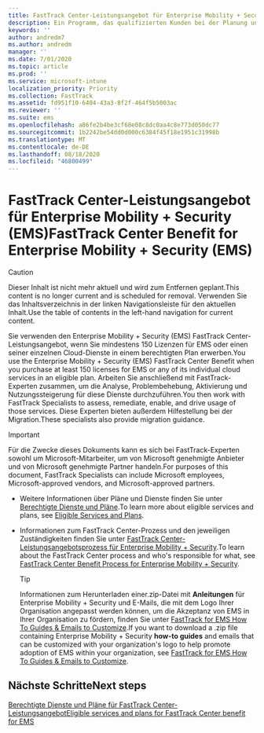```yaml
---
title: FastTrack Center-Leistungsangebot für Enterprise Mobility + Security (EMS)
description: Ein Programm, das qualifizierten Kunden bei der Planung und Bereitstellung von Intune und Azure Active Directory Premium hilft
keywords: ''
author: andredm7
ms.author: andredm
manager: ''
ms.date: 7/01/2020
ms.topic: article
ms.prod: ''
ms.service: microsoft-intune
localization_priority: Priority
ms.collection: FastTrack
ms.assetid: fd951f10-6404-43a3-8f2f-464f5b5003ac
ms.reviewer: ''
ms.suite: ems
ms.openlocfilehash: a86fe2b4be3cf68e08c8dc0aa4c8e773d050dc77
ms.sourcegitcommit: 1b2242be54dd0d000c6384f45f18e1951c31998b
ms.translationtype: MT
ms.contentlocale: de-DE
ms.lasthandoff: 08/18/2020
ms.locfileid: "46800499"
---
```

# <a name="fasttrack-center-benefit-for-enterprise-mobility--security-ems"></a><span data-ttu-id="792a2-103">FastTrack Center-Leistungsangebot für Enterprise Mobility + Security (EMS)</span><span class="sxs-lookup"><span data-stu-id="792a2-103">FastTrack Center Benefit for Enterprise Mobility + Security (EMS)</span></span>

> [!CAUTION]
> <span data-ttu-id="792a2-104">Dieser Inhalt ist nicht mehr aktuell und wird zum Entfernen geplant.</span><span class="sxs-lookup"><span data-stu-id="792a2-104">This content is no longer current and is scheduled for removal.</span></span> <span data-ttu-id="792a2-105">Verwenden Sie das Inhaltsverzeichnis in der linken Navigationsleiste für den aktuellen Inhalt.</span><span class="sxs-lookup"><span data-stu-id="792a2-105">Use the table of contents in the left-hand navigation for current content.</span></span>


<span data-ttu-id="792a2-106">Sie verwenden den Enterprise Mobility + Security (EMS) FastTrack Center-Leistungsangebot, wenn Sie mindestens 150 Lizenzen für EMS oder einen seiner einzelnen Cloud-Dienste in einem berechtigten Plan erwerben.</span><span class="sxs-lookup"><span data-stu-id="792a2-106">You use the Enterprise Mobility + Security (EMS) FastTrack Center Benefit when you purchase at least 150 licenses for EMS or any of its individual cloud services in an eligible plan.</span></span> <span data-ttu-id="792a2-107">Arbeiten Sie anschließend mit FastTrack-Experten zusammen, um die Analyse, Problembehebung, Aktivierung und Nutzungssteigerung für diese Dienste durchzuführen.</span><span class="sxs-lookup"><span data-stu-id="792a2-107">You then work with FastTrack Specialists to assess, remediate, enable, and drive usage of those services.</span></span> <span data-ttu-id="792a2-108">Diese Experten bieten außerdem Hilfestellung bei der Migration.</span><span class="sxs-lookup"><span data-stu-id="792a2-108">These specialists also provide migration guidance.</span></span> 

> [!IMPORTANT]
> <span data-ttu-id="792a2-109">Für die Zwecke dieses Dokuments kann es sich bei FastTrack-Experten sowohl um Microsoft-Mitarbeiter, um von Microsoft genehmigte Anbieter und von Microsoft genehmigte Partner handeln.</span><span class="sxs-lookup"><span data-stu-id="792a2-109">For purposes of this document, FastTrack Specialists can include Microsoft employees, Microsoft-approved vendors, and Microsoft-approved partners.</span></span>

- <span data-ttu-id="792a2-110">Weitere Informationen über Pläne und Dienste finden Sie unter [Berechtigte Dienste und Pläne](M365-eligible-services-and-plans.md).</span><span class="sxs-lookup"><span data-stu-id="792a2-110">To learn more about eligible services and plans, see [Eligible Services and Plans](M365-eligible-services-and-plans.md).</span></span>

- <span data-ttu-id="792a2-111">Informationen zum FastTrack Center-Prozess und den jeweiligen Zuständigkeiten finden Sie unter [FastTrack Center-Leistungsangebotsprozess für Enterprise Mobility + Security](EMS-fasttrack-process.md).</span><span class="sxs-lookup"><span data-stu-id="792a2-111">To learn about the FastTrack Center process and who's responsible for what, see [FastTrack Center Benefit Process for Enterprise Mobility + Security](EMS-fasttrack-process.md).</span></span>

    > [!TIP]
    > <span data-ttu-id="792a2-112">Informationen zum Herunterladen einer.zip-Datei mit **Anleitungen** für Enterprise Mobility + Security und E-Mails, die mit dem Logo Ihrer Organisation angepasst werden können, um die Akzeptanz von EMS in Ihrer Organisation zu fördern, finden Sie unter [FastTrack for EMS How To Guides & Emails to Customize](https://gallery.technet.microsoft.com/FastTrack-for-EMS-How-To-f170da4c).</span><span class="sxs-lookup"><span data-stu-id="792a2-112">If you want to download a .zip file containing Enterprise Mobility + Security **how-to guides** and emails that can be customized with your organization's logo to help promote adoption of EMS within your organization, see [FastTrack for EMS How To Guides & Emails to Customize](https://gallery.technet.microsoft.com/FastTrack-for-EMS-How-To-f170da4c).</span></span>

## <a name="next-steps"></a><span data-ttu-id="792a2-113">Nächste Schritte</span><span class="sxs-lookup"><span data-stu-id="792a2-113">Next steps</span></span>

[<span data-ttu-id="792a2-114">Berechtigte Dienste und Pläne für FastTrack Center-Leistungsangebot</span><span class="sxs-lookup"><span data-stu-id="792a2-114">Eligible services and plans for FastTrack Center benefit for EMS</span></span>](M365-eligible-services-and-plans.md)